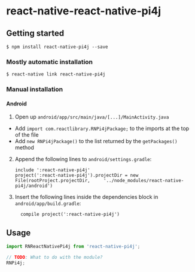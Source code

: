 
# react-native-react-native-pi4j

## Getting started

`$ npm install react-native-pi4j --save`

### Mostly automatic installation

`$ react-native link react-native-pi4j`

### Manual installation


#### Android

1. Open up `android/app/src/main/java/[...]/MainActivity.java`
  - Add `import com.reactlibrary.RNPi4jPackage;` to the imports at the top of the file
  - Add `new RNPi4jPackage()` to the list returned by the `getPackages()` method
2. Append the following lines to `android/settings.gradle`:
  	```
  	include ':react-native-pi4j'
  	project(':react-native-pi4j').projectDir = new File(rootProject.projectDir, 	'../node_modules/react-native-pi4j/android')
  	```
3. Insert the following lines inside the dependencies block in `android/app/build.gradle`:
  	```
      compile project(':react-native-pi4j')
  	```

## Usage
```javascript
import RNReactNativePi4j from 'react-native-pi4j';

// TODO: What to do with the module?
RNPi4j;
```
  
